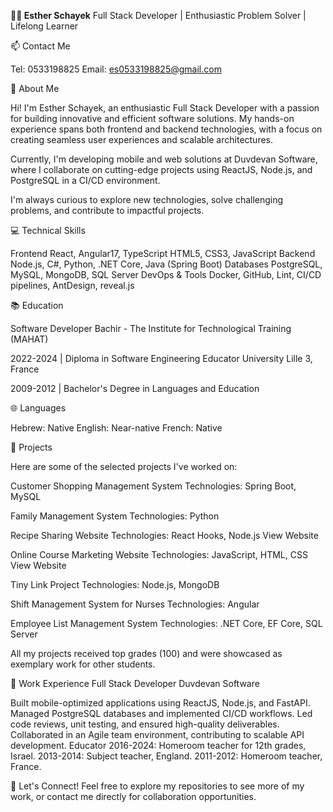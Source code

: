 
**👩‍💻 Esther Schayek**
Full Stack Developer | Enthusiastic Problem Solver | Lifelong Learner

📫 Contact Me

Tel: 0533198825
Email: es0533198825@gmail.com

🌟 About Me

Hi! I'm Esther Schayek, an enthusiastic Full Stack Developer with a passion for building innovative and efficient software solutions. My hands-on experience spans both frontend and backend technologies, with a focus on creating seamless user experiences and scalable architectures.

Currently, I'm developing mobile and web solutions at Duvdevan Software, where I collaborate on cutting-edge projects using ReactJS, Node.js, and PostgreSQL in a CI/CD environment.

I'm always curious to explore new technologies, solve challenging problems, and contribute to impactful projects.

💻 Technical Skills

Frontend
React, Angular17, TypeScript
HTML5, CSS3, JavaScript
Backend
Node.js, C#, Python, .NET Core, Java (Spring Boot)
Databases
PostgreSQL, MySQL, MongoDB, SQL Server
DevOps & Tools
Docker, GitHub, Lint, CI/CD pipelines, AntDesign, reveal.js

📚 Education

Software Developer
Bachir - The Institute for Technological Training (MAHAT)

2022-2024 | Diploma in Software Engineering
Educator
University Lille 3, France

2009-2012 | Bachelor's Degree in Languages and Education

🌐 Languages

Hebrew: Native
English: Near-native
French: Native

🚀 Projects

Here are some of the selected projects I've worked on:

Customer Shopping Management System
Technologies: Spring Boot, MySQL

Family Management System
Technologies: Python

Recipe Sharing Website
Technologies: React Hooks, Node.js
View Website

Online Course Marketing Website
Technologies: JavaScript, HTML, CSS
View Website

Tiny Link Project
Technologies: Node.js, MongoDB

Shift Management System for Nurses
Technologies: Angular

Employee List Management System
Technologies: .NET Core, EF Core, SQL Server

All my projects received top grades (100) and were showcased as exemplary work for other students.

🌟 Work Experience
Full Stack Developer
Duvdevan Software

Built mobile-optimized applications using ReactJS, Node.js, and FastAPI.
Managed PostgreSQL databases and implemented CI/CD workflows.
Led code reviews, unit testing, and ensured high-quality deliverables.
Collaborated in an Agile team environment, contributing to scalable API development.
Educator
2016-2024: Homeroom teacher for 12th grades, Israel.
2013-2014: Subject teacher, England.
2011-2012: Homeroom teacher, France.

🌟 Let's Connect!
Feel free to explore my repositories to see more of my work, or contact me directly for collaboration opportunities.
